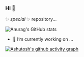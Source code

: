 ### Hi  👋

 ✨ _special_ ✨ repository...
<!-- <picture>
  <source media="(prefers-color-scheme: dark)" srcset="https://github-readme-stats-one-bice.vercel.app/api?username=yujincheng08&show_icons=true&theme=onedark&role=OWNER,ORGANIZATION_MEMBER,COLLABORATOR">
  <img src="https://github-readme-stats-one-bice.vercel.app/api?username=yujincheng08&show_icons=true&role=OWNER,ORGANIZATION_MEMBER,COLLABORATOR">
</picture> -->

<!-- [<img align="left" width="390" alt="🦑" src="https://gist.githubusercontent.com/@:Jamshdbek"/3c6eaedf50273adfb7a510822672f570/raw/general.svg">](#) -->
<!-- [<img align="right" width="390" alt="🦑" src="https://github.com/Jamshdbek">](#) -->

<!-- ![Anurag's GitHub stats](https://github-readme-stats.vercel.app/api?username=anuraghazra&show_icons=true&theme=radical) -->

![Anurag's GitHub stats](https://github-readme-stats.vercel.app/api?username=Jamshdbek&show_icons=true&theme=radical)

- 🔭 I’m currently working on ...


[![Ashutosh's github activity graph](https://activity-graph.herokuapp.com/graph?username=Jamshdbek&theme=dracula)](https://github.com/ashutosh00710/github-readme-activity-graph)
